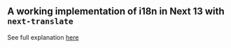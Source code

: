 ## A working implementation of i18n in Next 13 with `next-translate`
See full explanation [here](https://www.izoukhai.com/blog)